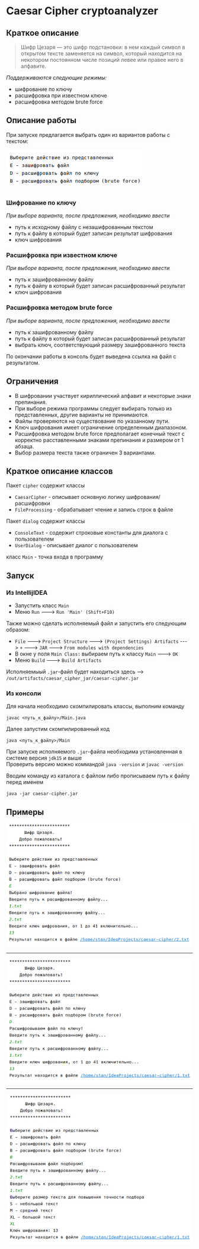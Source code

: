 # Caesar Cipher cryptoanalyzer

## Краткое описание  

> Шифр Цезаря — это шифр подстановки: в нем каждый символ в открытом тексте заменяется на символ, который находится на некотором постоянном числе позиций левее или правее него в алфавите.

*Поддерживаются следующие режимы:*  
* шифрование по ключу  
* расшифровка при известном ключе  
* расшифровка методом brute force

## Описание работы  

При запуске предлагается выбрать один из вариантов работы с текстом:

![img.png](readme_img/img.png)
### Шифрование по ключу
*При выборе варианта, после предложения, необходимо ввести*  
* путь к исходному файлу с незашифрованным текстом  
* путь к файлу в который будет записан результат шифрования  
* ключ шифрования  

### Расшифровка при известном ключе
*При выборе варианта, после предложения, необходимо ввести* 
* путь к зашифрованному файлу  
* путь к файлу в который будет записан расшифрованный результат  
* ключ шифрования  

### Расшифровка методом brute force
*При выборе варианта, после предложения, необходимо ввести* 
* путь к зашифрованному файлу  
* путь к файлу в который будет записан расшифрованный результат  
* выбрать ключ, соответствующий размеру зашифрованного текста  

По окончании работы в консоль будет выведена ссылка на файл с результатом.    

## Ограничения

* В шифровании участвует кириллический алфавит и некоторые знаки препинания.  
* При выборе режима программы следует выбирать только из представленных, другие варианты не принимаются.  
* Файлы проверяются на существование по указанному пути.  
* Ключ шифрования имеет ограничение определенным диапазоном.  
* Расшифровка методом brute force предполагает конечный текст с корректно расставленными знаками препинания и размером от 1 абзаца.
* Выбор размера текста также ограничен 3 вариантами.

## Краткое описание классов

Пакет `cipher` содержит классы  
* `CaesarCipher` - описывает основную логику шифрования/расшифровки  
* `FileProcessing` - обрабатывает чтение и запись строк в файле

Пакет `dialog` содержит классы   
* `ConsoleText` - содержит строковые константы для диалога с пользователем  
* `UserDialog` - описывает диалог с пользователем

класс `Main` - точка входа в программу  

## Запуск

### Из IntellijIDEA
* Запустить класс `Main`  
* Меню `Run` ---> `Run 'Main' (Shift+F10)`   

Также можно сделать исполняемый файл и запустить его следующим образом:  
* `File` ---> `Project Structure` ---> `(Project Settings) Artifacts` ---> `+` ---> `JAR` ---> `From modules with dependencies`  
* В окне у поля `Main Class:` выбираем путь к классу `Main` ---> `OK`  
* Меню `Build` ---> `Build Artifacts`  

Исполняемыый `.jar`-файл будет находиться здесь --> `/out/artifacts/caesar_cipher_jar/caesar-cipher.jar`   

### Из консоли
Для начала необходимо скомпилировать классы, выполним команду

    javac <путь_к_файлу>/Main.java  
Далее запустим скомпилированный код

    java <путь_к_файлу>/Main
При запуске исполняемого `.jar`-файла необходима установленная в системе версия `jdk15` и выше  
Проверить версию можно коммандой `java -version` и `javac -version`

Вводим команду из каталога с файлом либо прописываем путь к файлу перед именем  

    java -jar caesar-cipher.jar  

## Примеры

![img_1.png](readme_img/img_1.png)

----------
![img_2.png](readme_img/img_2.png)

----------
![img_3.png](readme_img/img_3.png)




